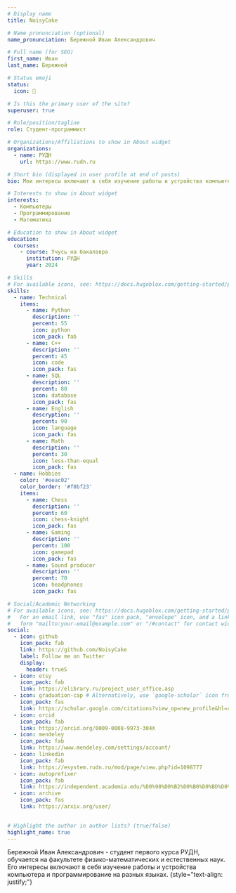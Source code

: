```yaml
---
# Display name
title: NoisyCake

# Name pronunciation (optional)
name_pronunciation: Бережной Иван Александрович

# Full name (for SEO)
first_name: Иван
last_name: Бережной

# Status emoji
status:
  icon: 🚀

# Is this the primary user of the site?
superuser: true

# Role/position/tagline
role: Студент-программист

# Organizations/Affiliations to show in About widget
organizations:
  - name: РУДН
    url: https://www.rudn.ru

# Short bio (displayed in user profile at end of posts)
bio: Мои интересы включают в себя изучение работы и устройства компьютера и программирование на разных языках.

# Interests to show in About widget
interests:
  - Компьютеры
  - Программирование
  - Математика

# Education to show in About widget
education:
  courses:
    - course: Учусь на бакалавра
      institution: РУДН
      year: 2024

# Skills
# For available icons, see: https://docs.hugoblox.com/getting-started/page-builder/#icons
skills:
  - name: Technical
    items:
      - name: Python
        description: ''
        percent: 55
        icon: python
        icon_pack: fab
      - name: C++
        description: ''
        percent: 45
        icon: code
        icon_pack: fas
      - name: SQL
        description: ''
        percent: 80
        icon: database
        icon_pack: fas
      - name: English
        descryption: ''
        percent: 90
        icon: language
        icon_pack: fas
      - name: Math
        description: ''
        percent: 30
        icon: less-than-equal
        icon_pack: fas
  - name: Hobbies
    color: '#eeac02'
    color_border: '#f0bf23'
    items:
      - name: Chess
        description: ''
        percent: 60
        icon: chess-knight
        icon_pack: fas
      - name: Gaming
        description: ''
        percent: 100
        icon: gamepad
        icon_pack: fas
      - name: Sound producer
        description: ''
        percent: 70
        icon: headphones
        icon_pack: fas

# Social/Academic Networking
# For available icons, see: https://docs.hugoblox.com/getting-started/page-builder/#icons
#   For an email link, use "fas" icon pack, "envelope" icon, and a link in the
#   form "mailto:your-email@example.com" or "/#contact" for contact widget.
social:
  - icon: github
    icon_pack: fab
    link: https://github.com/NoisyCake
    label: Follow me on Twitter
    display:
      header: trueS
  - icon: etsy
    icon_pack: fab
    link: https://elibrary.ru/project_user_office.asp
  - icon: graduation-cap # Alternatively, use `google-scholar` icon from `ai` icon pack
    icon_pack: fas
    link: https://scholar.google.com/citations?view_op=new_profile&hl=ru\
  - icon: orcid
    icon_pack: fab
    link: https://orcid.org/0009-0008-9973-304X
  - icon: mendeley
    icon_pack: fab
    link: https://www.mendeley.com/settings/account/
  - icon: linkedin
    icon_pack: fab
    link: https://esystem.rudn.ru/mod/page/view.php?id=1098777
  - icon: autoprefixer
    icon_pack: fab
    link: https://independent.academia.edu/%D0%98%D0%B2%D0%B0%D0%BD%D0%91%D0%B5%D1%80%D0%B5%D0%B6%D0%BD%D0%BE%D0%B93
  - icon: archive
    icon_pack: fas
    link: https://arxiv.org/user/

    
# Highlight the author in author lists? (true/false)
highlight_name: true
---
```


Бережной Иван Александрович - студент первого курса РУДН, обучается на факультете физико-математических и естественных наук. Его интересы включают в себя изучение работы и устройства компьютера и программирование на разных языках.
{style="text-align: justify;"}
